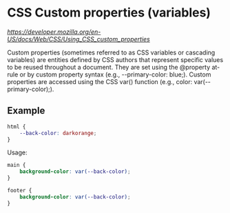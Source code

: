 # CSS Custom properties (variables)

_https://developer.mozilla.org/en-US/docs/Web/CSS/Using_CSS_custom_properties_

Custom properties (sometimes referred to as CSS variables or cascading variables) are entities defined by CSS authors that represent specific values to be reused throughout a document. They are set using the @property at-rule or by custom property syntax (e.g., --primary-color: blue;). Custom properties are accessed using the CSS var() function (e.g., color: var(--primary-color);).

## Example

```css
html {
    --back-color: darkorange;
}
```
Usage:
```css
main {
    background-color: var(--back-color);
}

footer {
    background-color: var(--back-color);
}


```